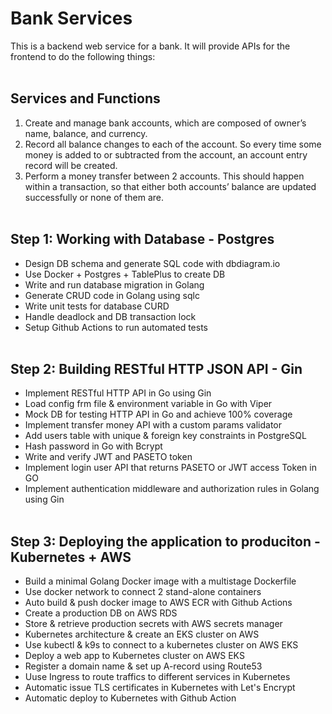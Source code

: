 # Bank Services
This is a backend web service for a bank. It will provide APIs for the frontend to do the following things:<br/><br/>

## Services and Functions
1. Create and manage bank accounts, which are composed of owner’s name, balance, and currency.
2. Record all balance changes to each of the account. So every time some money is added to or subtracted from the account, an account entry record will be created.
3. Perform a money transfer between 2 accounts. This should happen within a transaction, so that either both accounts’ balance are updated successfully or none of them are.<br/><br/>

## Step 1: Working with Database - Postgres
* Design DB schema and generate SQL code with dbdiagram.io
* Use Docker + Postgres + TablePlus to create DB
* Write and run database migration in Golang
* Generate CRUD code in Golang using sqlc
* Write unit tests for database CURD
* Handle deadlock and DB transaction lock 
* Setup Github Actions to run automated tests<br/><br/>
  
## Step 2: Building RESTful HTTP JSON API - Gin
* Implement RESTful HTTP API in Go using Gin
* Load config frm file & environment variable in Go with Viper
* Mock DB for testing HTTP API in Go and achieve 100% coverage
* Implement transfer money API with a custom params validator
* Add users table with unique & foreign key constraints in PostgreSQL
* Hash password in Go with Bcrypt
* Write and verify JWT and PASETO token
* Implement login user API that returns PASETO or JWT access Token in GO
* Implement authentication middleware and authorization rules in Golang using Gin<br/><br/>
  
## Step 3: Deploying the application to produciton - Kubernetes + AWS
* Build a minimal Golang Docker image with a multistage Dockerfile
* Use docker network to connect 2 stand-alone containers
* Auto build & push docker image to AWS ECR with Github Actions
* Create a production DB on AWS RDS
* Store & retrieve production secrets with AWS secrets manager
* Kubernetes architecture & create an EKS cluster on AWS
* Use kubectl & k9s to connect to a kubernetes cluster on AWS EKS
* Deploy a web app to Kubernetes cluster on AWS EKS
* Register a domain name & set up A-record using Route53
* Uuse Ingress to route traffics to different services in Kubernetes
* Automatic issue TLS certificates in Kubernetes with Let's Encrypt
* Automatic deploy to Kubernetes with Github Action 
  <br/><br/>
  <br/><br/>


